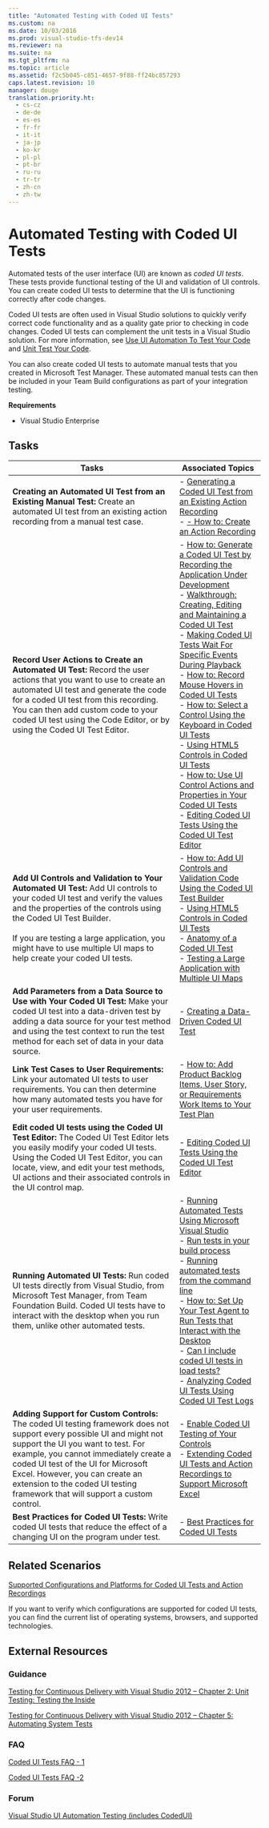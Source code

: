 ```yaml
---
title: "Automated Testing with Coded UI Tests"
ms.custom: na
ms.date: 10/03/2016
ms.prod: visual-studio-tfs-dev14
ms.reviewer: na
ms.suite: na
ms.tgt_pltfrm: na
ms.topic: article
ms.assetid: f2c5b045-c851-4657-9f88-ff24bc857293
caps.latest.revision: 10
manager: douge
translation.priority.ht: 
  - cs-cz
  - de-de
  - es-es
  - fr-fr
  - it-it
  - ja-jp
  - ko-kr
  - pl-pl
  - pt-br
  - ru-ru
  - tr-tr
  - zh-cn
  - zh-tw
---
```

# Automated Testing with Coded UI Tests
Automated tests of the user interface (UI) are known as *coded UI tests*. These tests provide functional testing of the UI and validation of UI controls. You can create coded UI tests to determine that the UI is functioning correctly after code changes.  
  
 Coded UI tests are often used in Visual Studio solutions to quickly verify correct code functionality and as a quality gate prior to checking in code changes. Coded UI tests can complement the unit tests in a Visual Studio solution. For more information, see [Use UI Automation To Test Your Code](../VS_IDE/Use-UI-Automation-To-Test-Your-Code.md) and [Unit Test Your Code](../VS_IDE/Unit-Test-Your-Code.md).  
  
 You can also create coded UI tests to automate manual tests that you created in Microsoft Test Manager. These automated manual tests can then be included in your Team Build configurations as part of your integration testing.  
  
 **Requirements**  
  
-   Visual Studio Enterprise  
  
## Tasks  
  
|Tasks|Associated Topics|  
|-----------|-----------------------|  
|**Creating an Automated UI Test from an Existing Manual Test:** Create an automated UI test from an existing action recording from a manual test case.|-   [Generating a Coded UI Test from an Existing Action Recording](../dv_TeamTestALM/Generating-a-Coded-UI-Test-from-an-Existing-Action-Recording.md)<br />-   [- How to: Create an Action Recording](../Topic/-%20How%20to:%20Create%20an%20Action%20Recording.md)|  
|**Record User Actions to Create an Automated UI Test:** Record the user actions that you want to use to create an automated UI test and generate the code for a coded UI test from this recording. You can then add custom code to your coded UI test using the Code Editor, or by using the Coded UI Test Editor.|-   [How to: Generate a Coded UI Test by Recording the Application Under Development](../VS_not_in_toc/How-to--Generate-a-Coded-UI-Test-by-Recording-the-Application-Under-Development.md)<br />-   [Walkthrough: Creating, Editing and Maintaining a Coded UI Test](../VS_IDE/Walkthrough--Creating--Editing-and-Maintaining-a-Coded-UI-Test.md)<br />-   [Making Coded UI Tests Wait For Specific Events During Playback](../VS_IDE/Making-Coded-UI-Tests-Wait-For-Specific-Events-During-Playback.md)<br />-   [How to: Record Mouse Hovers in Coded UI Tests](../VS_not_in_toc/How-to--Record-Mouse-Hovers-in-Coded-UI-Tests.md)<br />-   [How to: Select a Control Using the Keyboard  in Coded UI Tests](../VS_not_in_toc/How-to--Select-a-Control-Using-the-Keyboard--in-Coded-UI-Tests.md)<br />-   [Using HTML5 Controls in Coded UI Tests](../VS_IDE/Using-HTML5-Controls-in-Coded-UI-Tests.md)<br />-   [How to: Use UI Control Actions and Properties in Your Coded UI Tests](../VS_not_in_toc/How-to--Use-UI-Control-Actions-and-Properties-in-Your-Coded-UI-Tests.md)<br />-   [Editing Coded UI Tests Using the Coded UI Test Editor](../VS_IDE/Editing-Coded-UI-Tests-Using-the-Coded-UI-Test-Editor.md)|  
|**Add UI Controls and Validation to Your Automated UI Test:** Add UI controls to your coded UI test and verify the values and the properties of the controls using the Coded UI Test Builder.<br /><br /> If you are testing a large application, you might have to use multiple UI maps to help create your coded UI tests.|-   [How to: Add UI Controls and Validation Code Using the Coded UI Test Builder](../VS_not_in_toc/How-to--Add-UI-Controls-and-Validation-Code-Using-the-Coded-UI-Test-Builder.md)<br />-   [Using HTML5 Controls in Coded UI Tests](../VS_IDE/Using-HTML5-Controls-in-Coded-UI-Tests.md)<br />-   [Anatomy of a Coded UI Test](../VS_IDE/Anatomy-of-a-Coded-UI-Test.md)<br />-   [Testing a Large Application with Multiple UI Maps](../VS_IDE/Testing-a-Large-Application-with-Multiple-UI-Maps.md)|  
|**Add Parameters from a Data Source to Use with Your Coded UI Test:**  Make your coded UI test into a data-driven test by adding a data source for your test method and using the test context to run the test method for each set of data in your data source.|-   [Creating a Data-Driven Coded UI Test](../VS_IDE/Creating-a-Data-Driven-Coded-UI-Test.md)|  
|**Link Test Cases to User Requirements:** Link your automated UI tests to user requirements. You can then determine how many automated tests you have for your user requirements.|-   [How to: Add Product Backlog Items, User Story, or Requirements Work Items to Your Test Plan](../Topic/How%20to:%20Add%20Product%20Backlog%20Items,%20User%20Story,%20or%20Requirements%20Work%20Items%20to%20Your%20Test%20Plan.md)|  
|**Edit coded UI tests using the Coded UI Test Editor:** The Coded UI Test Editor lets you easily modify your coded UI tests. Using the Coded UI Test Editor, you can locate, view, and edit your test methods, UI actions and their associated controls in the UI control map.|-   [Editing Coded UI Tests Using the Coded UI Test Editor](../VS_IDE/Editing-Coded-UI-Tests-Using-the-Coded-UI-Test-Editor.md)|  
|**Running Automated UI Tests:** Run coded UI tests directly from Visual Studio, from Microsoft Test Manager, from Team Foundation Build. Coded UI tests have to interact with the desktop when you run them, unlike other automated tests.|-   [Running Automated Tests Using Microsoft Visual Studio](../dv_TeamTestALM/Running-Automated-Tests-Using-Microsoft-Visual-Studio.md)<br />-   [Run tests in your build process](../Topic/Run%20tests%20in%20your%20build%20process.md)<br />-   [Running automated tests from the command line](../dv_TeamTestALM/Running-automated-tests-from-the-command-line.md)<br />-   [How to: Set Up Your Test Agent to Run Tests that Interact with the Desktop](../dv_TeamTestALM/How-to--Set-Up-Your-Test-Agent-to-Run-Tests-that-Interact-with-the-Desktop.md)<br />-   [Can I include coded UI tests in load tests?](assetId:///7041cbcf-9ab1-4579-98ff-8f296aeaded4#CreateRunLoadTest_QA_IncludeCUIT)<br />-   [Analyzing Coded UI Tests Using Coded UI Test Logs](../VS_IDE/Analyzing-Coded-UI-Tests-Using-Coded-UI-Test-Logs.md)|  
|**Adding Support for Custom Controls:** The coded UI testing framework does not support every possible UI and might not support the UI you want to test. For example, you cannot immediately create a coded UI test of the UI for Microsoft Excel. However, you can create an extension to the coded UI testing framework that will support a custom control.|-   [Enable Coded UI Testing of Your Controls](../VS_IDE/Enable-Coded-UI-Testing-of-Your-Controls.md)<br />-   [Extending Coded UI Tests and Action Recordings to Support Microsoft Excel](../VS_IDE/Extending-Coded-UI-Tests-and-Action-Recordings-to-Support-Microsoft-Excel.md)|  
|**Best Practices for Coded UI Tests:** Write coded UI tests that reduce the effect of a changing UI on the program under test.|-   [Best Practices for Coded UI Tests](../VS_IDE/Best-Practices-for-Coded-UI-Tests.md)|  
  
## Related Scenarios  
 [Supported Configurations and Platforms for Coded UI Tests and Action Recordings](../VS_IDE/Supported-Configurations-and-Platforms-for-Coded-UI-Tests-and-Action-Recordings.md)  
  
 If you want to verify which configurations are supported for coded UI tests, you can find the current list of operating systems, browsers, and supported technologies.  
  
## External Resources  
  
### Guidance  
 [Testing for Continuous Delivery with Visual Studio 2012 – Chapter 2: Unit Testing: Testing the Inside](http://go.microsoft.com/fwlink/?LinkID=255188)  
  
 [Testing for Continuous Delivery with Visual Studio 2012 – Chapter 5: Automating System Tests](http://go.microsoft.com/fwlink/?LinkID=255196)  
  
### FAQ  
 [Coded UI Tests FAQ - 1](http://go.microsoft.com/fwlink/?LinkID=230576)  
  
 [Coded UI Tests FAQ -2](http://go.microsoft.com/fwlink/?LinkID=230578)  
  
### Forum  
 [Visual Studio UI Automation Testing (includes CodedUI)](http://go.microsoft.com/fwlink/?LinkID=224497)